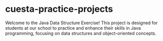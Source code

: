 # cuesta-practice-projects
Welcome to the Java Data Structure Exercise! This project is designed for students at our school to practice and enhance their skills in Java programming, focusing on data structures and object-oriented concepts. 
